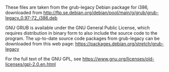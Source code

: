 These files are taken from the grub-legacy Debian package for i386,
downloaded from
http://ftp.se.debian.org/debian/pool/main/g/grub/grub-legacy_0.97-72_i386.deb

GNU GRUB is available under the GNU General Public License, which requires
distribution in binary form to also include the source code to the program.
The up-to-date source code packages from grub-legacy can be downloaded from
this web page: https://packages.debian.org/stretch/grub-legacy

For the full text of the GNU GPL, see
https://www.gnu.org/licenses/old-licenses/gpl-2.0.en.html

